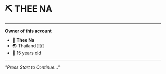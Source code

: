 # ⛏️ THEE NA

---

**Owner of this account**
- 🌿 **Thee Na**
- 🌏 Thailand 🇹🇭
- 🎂 15 years old

---

*"Press Start to Continue..."*

